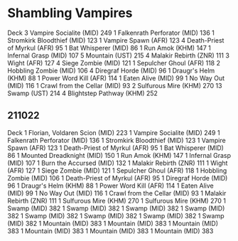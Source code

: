 # Shambling Vampires
Deck
3 Vampire Socialite (MID) 249
1 Falkenrath Perforator (MID) 136
1 Stromkirk Bloodthief (MID) 123
1 Vampire Spawn (AFR) 123
4 Death-Priest of Myrkul (AFR) 95
1 Bat Whisperer (MID) 86
1 Run Amok (KHM) 147
1 Infernal Grasp (MID) 107
5 Mountain (UST) 215
4 Malakir Rebirth (ZNR) 111
3 Wight (AFR) 127
4 Siege Zombie (MID) 121
1 Sepulcher Ghoul (AFR) 118
2 Hobbling Zombie (MID) 106
4 Diregraf Horde (MID) 96
1 Draugr's Helm (KHM) 88
1 Power Word Kill (AFR) 114
1 Eaten Alive (MID) 99
1 No Way Out (MID) 116
1 Crawl from the Cellar (MID) 93
2 Sulfurous Mire (KHM) 270
13 Swamp (UST) 214
4 Blightstep Pathway (KHM) 252

## 211022
Deck
1 Florian, Voldaren Scion (MID) 223
1 Vampire Socialite (MID) 249
1 Falkenrath Perforator (MID) 136
1 Stromkirk Bloodthief (MID) 123
1 Vampire Spawn (AFR) 123
1 Death-Priest of Myrkul (AFR) 95
1 Bat Whisperer (MID) 86
1 Mounted Dreadknight (MID) 150
1 Run Amok (KHM) 147
1 Infernal Grasp (MID) 107
1 Burn the Accursed (MID) 132
1 Malakir Rebirth (ZNR) 111
1 Wight (AFR) 127
1 Siege Zombie (MID) 121
1 Sepulcher Ghoul (AFR) 118
1 Hobbling Zombie (MID) 106
1 Death-Priest of Myrkul (AFR) 95
1 Diregraf Horde (MID) 96
1 Draugr's Helm (KHM) 88
1 Power Word Kill (AFR) 114
1 Eaten Alive (MID) 99
1 No Way Out (MID) 116
1 Crawl from the Cellar (MID) 93
1 Malakir Rebirth (ZNR) 111
1 Sulfurous Mire (KHM) 270
1 Sulfurous Mire (KHM) 270
1 Swamp (MID) 382
1 Swamp (MID) 382
1 Swamp (MID) 382
1 Swamp (MID) 382
1 Swamp (MID) 382
1 Swamp (MID) 382
1 Swamp (MID) 382
1 Swamp (MID) 382
1 Mountain (MID) 383
1 Mountain (MID) 383
1 Mountain (MID) 383
1 Mountain (MID) 383
1 Mountain (MID) 383
1 Mountain (MID) 383